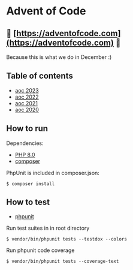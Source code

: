 # Advent of Code
## :christmas_tree: [https://adventofcode.com](https://adventofcode.com) :christmas_tree: 

Because this is what we do in December :)

## Table of contents

* [aoc 2023](https://github.com/alexandrajulius/adventOfCode/tree/main/src/aoc2023)
* [aoc 2022](https://github.com/alexandrajulius/adventOfCode/tree/main/src/aoc2022)
* [aoc 2021](https://github.com/alexandrajulius/adventOfCode/tree/main/src/aoc2021)
* [aoc 2020](https://github.com/alexandrajulius/adventOfCode/tree/main/src/aoc2020)

## How to run
Dependencies:

* [PHP 8.0](http://php.net/downloads.php)
* [composer](https://getcomposer.org/)

PhpUnit is included in composer.json:
```
$ composer install
```

## How to test
* [phpunit](https://phpunit.de/getting-started-with-phpunit.html)

Run test suites in in root directory
```
$ vendor/bin/phpunit tests --testdox --colors
```
Run phpunit code coverage
```
$ vendor/bin/phpunit tests --coverage-text
```
